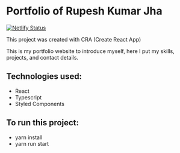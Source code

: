 # Portfolio of Rupesh Kumar Jha

[![Netlify Status](https://api.netlify.com/api/v1/badges/9a3f7409-b8e5-4ea8-8eee-d0338b6e1512/deploy-status)](https://app.netlify.com/sites/rkjha-portfolio/deploys)
 
This project was created with CRA (Create React App)

This is my portfolio website to introduce myself, here I put my skills, projects, and contact details.

## Technologies used:
- React
- Typescript
- Styled Components
 
## To run this project:
- yarn install
- yarn run start